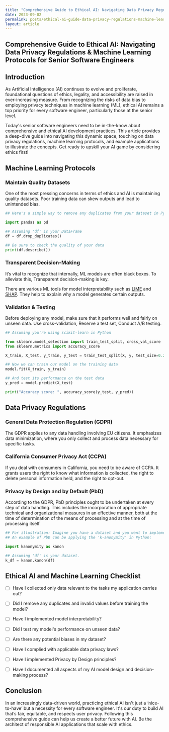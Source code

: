 ```yaml
---
title: "Comprehensive Guide to Ethical AI: Navigating Data Privacy Regulations & Machine Learning Protocols for Senior Software Engineers"
date: 2023-09-02
permalink: posts/ethical-ai-guide-data-privacy-regulations-machine-learning-protocols-for-senior-software-engineers
layout: article
---
```


## Comprehensive Guide to Ethical AI: Navigating Data Privacy Regulations & Machine Learning Protocols for Senior Software Engineers

## Introduction

As Artificial Intelligence (AI) continues to evolve and proliferate, foundational questions of ethics, legality, and accessibility are raised in ever-increasing measure. From recognizing the risks of data bias to employing privacy techniques in machine learning (ML), ethical AI remains a top priority for every software engineer, particularly those at the senior level.

Today's senior software engineers need to be in-the-know about comprehensive and ethical AI development practices. This article provides a deep-dive guide into navigating this dynamic space, touching on data privacy regulations, machine learning protocols, and example applications to illustrate the concepts. Get ready to upskill your AI game by considering ethics first!

## Machine Learning Protocols

### Maintain Quality Datasets

One of the most pressing concerns in terms of ethics and AI is maintaining quality datasets. Poor training data can skew outputs and lead to unintended bias.

```python
## Here's a simple way to remove any duplicates from your dataset in Python.

import pandas as pd

## Assuming 'df' is your DataFrame
df = df.drop_duplicates()

## Be sure to check the quality of your data
print(df.describe())
```

### Transparent Decision-Making

It’s vital to recognize that internally, ML models are often black boxes. To alleviate this, Transparent decision-making is key.

There are various ML tools for model interpretability such as [LIME](https://github.com/marcotcr/lime) and [SHAP](https://github.com/slundberg/shap). They help to explain why a model generates certain outputs.

### Validation & Testing

Before deploying any model, make sure that it performs well and fairly on unseen data. Use cross-validation, Reserve a test set, Conduct A/B testing.

```python
## Assuming you're using scikit-learn in Python

from sklearn.model_selection import train_test_split, cross_val_score
from sklearn.metrics import accuracy_score

X_train, X_test, y_train, y_test = train_test_split(X, y, test_size=0.2)

## Now we can train our model on the training data
model.fit(X_train, y_train)

## And test its performance on the test data
y_pred = model.predict(X_test)

print("Accuracy score: ", accuracy_score(y_test, y_pred))
```

## Data Privacy Regulations

### General Data Protection Regulation (GDPR)

The GDPR applies to any data handling involving EU citizens. It emphasizes data minimization, where you only collect and process data necessary for specific tasks.

### California Consumer Privacy Act (CCPA)

If you deal with consumers in California, you need to be aware of CCPA. It grants users the right to know what information is collected, the right to delete personal information held, and the right to opt-out.

### Privacy by Design and by Default (PbD)

According to the GDPR, PbD principles ought to be undertaken at every step of data handling. This includes the incorporation of appropriate technical and organizational measures in an effective manner, both at the time of determination of the means of processing and at the time of processing itself.

```python
## For illustration: Imagine you have a dataset and you want to implement k-anonymity.
## An example of PbD can be applying the 'k-anonymity' in Python:

import kanonymity as kanon

## Assuming 'df' is your dataset.
k_df = kanon.kanon(df)
```

## Ethical AI and Machine Learning Checklist

- [ ] Have I collected only data relevant to the tasks my application carries out?

- [ ] Did I remove any duplicates and invalid values before training the model?

- [ ] Have I implemented model interpretability?

- [ ] Did I test my model's performance on unseen data?

- [ ] Are there any potential biases in my dataset?

- [ ] Have I complied with applicable data privacy laws?

- [ ] Have I implemented Privacy by Design principles?

- [ ] Have I documented all aspects of my AI model design and decision-making process?

## Conclusion

In an increasingly data-driven world, practicing ethical AI isn't just a ‘nice-to-have’ but a necessity for every software engineer. It's our duty to build AI that’s fair, equitable, and respects user privacy. Following this comprehensive guide can help us create a better future with AI. Be the architect of responsible AI applications that scale with ethics.
